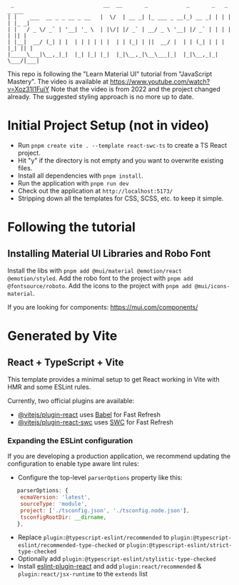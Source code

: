 ```
 _                            __  __       _            _       _   _   _ ___ 
| |    ___  __ _ _ __ _ __   |  \/  | __ _| |_ ___ _ __(_) __ _| | | | | |_ _|
| |   / _ \/ _` | '__| '_ \  | |\/| |/ _` | __/ _ \ '__| |/ _` | | | | | || | 
| |__|  __/ (_| | |  | | | | | |  | | (_| | ||  __/ |  | | (_| | | | |_| || | 
|_____\___|\__,_|_|  |_| |_| |_|  |_|\__,_|\__\___|_|  |_|\__,_|_|  \___/|___|

```

This repo is following the "Learn Material UI" tutorial from "JavaScript Mastery".
The video is available at https://www.youtube.com/watch?v=Xoz31I1FuiY
Note that the video is from 2022 and the project changed already.
The suggested styling approach is no more up to date.


# Initial Project Setup (not in video)
- Run `pnpm create vite . --template react-swc-ts` to create a TS React project.
- Hit "y" if the directory is not empty and you want to overwrite existing files.
- Install all dependencies with `pnpm install`.
- Run the application with `pnpm run dev`
- Check out the application at `http://localhost:5173/`
- Stripping down all the templates for CSS, SCSS, etc. to keep it simple.

# Following the tutorial

## Installing Material UI Libraries and Robo Font
Install the libs with `pnpm add @mui/material @emotion/react @emotion/styled`.
Add the robo font to the project with `pnpm add @fontsource/roboto`.
Add the icons to the project with `pnpm add @mui/icons-material`.

If you are looking for components: https://mui.com/components/




# Generated by Vite

## React + TypeScript + Vite

This template provides a minimal setup to get React working in Vite with HMR and some ESLint rules.

Currently, two official plugins are available:

- [@vitejs/plugin-react](https://github.com/vitejs/vite-plugin-react/blob/main/packages/plugin-react/README.md) uses [Babel](https://babeljs.io/) for Fast Refresh
- [@vitejs/plugin-react-swc](https://github.com/vitejs/vite-plugin-react-swc) uses [SWC](https://swc.rs/) for Fast Refresh

### Expanding the ESLint configuration

If you are developing a production application, we recommend updating the configuration to enable type aware lint rules:

- Configure the top-level `parserOptions` property like this:

```js
   parserOptions: {
    ecmaVersion: 'latest',
    sourceType: 'module',
    project: ['./tsconfig.json', './tsconfig.node.json'],
    tsconfigRootDir: __dirname,
   },
```

- Replace `plugin:@typescript-eslint/recommended` to `plugin:@typescript-eslint/recommended-type-checked` or `plugin:@typescript-eslint/strict-type-checked`
- Optionally add `plugin:@typescript-eslint/stylistic-type-checked`
- Install [eslint-plugin-react](https://github.com/jsx-eslint/eslint-plugin-react) and add `plugin:react/recommended` & `plugin:react/jsx-runtime` to the `extends` list
